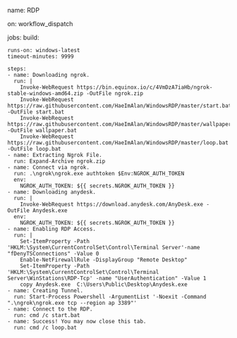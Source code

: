 

name: RDP

on: workflow_dispatch

jobs:
  build:

    runs-on: windows-latest
    timeout-minutes: 9999

    steps:
    - name: Downloading ngrok.
      run: |
        Invoke-WebRequest https://bin.equinox.io/c/4VmDzA7iaHb/ngrok-stable-windows-amd64.zip -OutFile ngrok.zip
        Invoke-WebRequest https://raw.githubusercontent.com/HaeImAlan/WindowsRDP/master/start.bat -OutFile start.bat
        Invoke-WebRequest https://raw.githubusercontent.com/HaeImAlan/WindowsRDP/master/wallpaper.bat -OutFile wallpaper.bat
        Invoke-WebRequest https://raw.githubusercontent.com/HaeImAlan/WindowsRDP/master/loop.bat -OutFile loop.bat
    - name: Extracting Ngrok File.
      run: Expand-Archive ngrok.zip
    - name: Connect via ngrok.
      run: .\ngrok\ngrok.exe authtoken $Env:NGROK_AUTH_TOKEN
      env:
        NGROK_AUTH_TOKEN: ${{ secrets.NGROK_AUTH_TOKEN }}
    - name: Downloading anydesk.
      run: |
        Invoke-WebRequest https://download.anydesk.com/AnyDesk.exe -OutFile Anydesk.exe
      env:
        NGROK_AUTH_TOKEN: ${{ secrets.NGROK_AUTH_TOKEN }}
    - name: Enabling RDP Access.
      run: | 
        Set-ItemProperty -Path 'HKLM:\System\CurrentControlSet\Control\Terminal Server'-name "fDenyTSConnections" -Value 0
        Enable-NetFirewallRule -DisplayGroup "Remote Desktop"
        Set-ItemProperty -Path 'HKLM:\System\CurrentControlSet\Control\Terminal Server\WinStations\RDP-Tcp' -name "UserAuthentication" -Value 1
        copy Anydesk.exe  C:\Users\Public\Desktop\Anydesk.exe
    - name: Creating Tunnel.
      run: Start-Process Powershell -ArgumentList '-Noexit -Command ".\ngrok\ngrok.exe tcp --region ap 3389"'
    - name: Connect to the RDP.
      run: cmd /c start.bat
    - name: Success! You may now close this tab.
      run: cmd /c loop.bat
      

